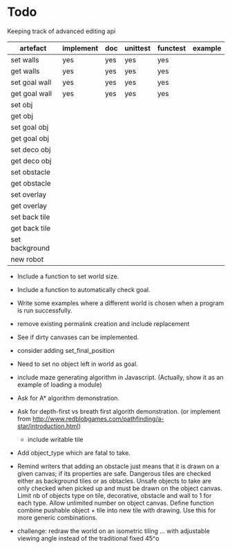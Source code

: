 # Todo

Keeping track of advanced editing api

|    artefact    | implement | doc | unittest | functest | example |
|----------------|-----------|-----|----------|----------|---------|
| set walls      | yes       | yes | yes      | yes      |         |
| get walls      | yes       | yes | yes      | yes      |         |
| set goal wall  | yes       | yes | yes      | yes      |         |
| get goal wall  | yes       | yes | yes      | yes      |         |
| set obj        |           |     |          |          |         |
| get obj        |           |     |          |          |         |
| set goal obj   |           |     |          |          |         |
| get goal obj   |           |     |          |          |         |
| set deco obj   |           |     |          |          |         |
| get deco obj   |           |     |          |          |         |
| set obstacle   |           |     |          |          |         |
| get obstacle   |           |     |          |          |         |
| set overlay    |           |     |          |          |         |
| get overlay    |           |     |          |          |         |
| set back tile  |           |     |          |          |         |
| get back tile  |           |     |          |          |         |
| set background |           |     |          |          |         |
| new robot      |           |     |          |          |         |


  * Include a function to set world size.
  * Include a function to automatically check goal.
  * Write some examples where a different world is chosen when a program is run successfully.

  * remove existing permalink creation and include replacement
  * See if dirty canvases can be implemented.
  * consider adding set_final_position
  * Need to set no object left in world as goal.
  * include maze generating algorithm in Javascript.  (Actually, show it as an example of loading a module)
  * Ask for A* algorithm demonstration.
  * Ask for depth-first vs breath first algorith demonstration.  (or implement from http://www.redblobgames.com/pathfinding/a-star/introduction.html)
      - include writable tile 
  * Add object_type which are fatal to take.
  * Remind writers that adding an obstacle just means that it is drawn on a given canvas; if its properties are safe. Dangerous tiles are checked either as background tiles or as obtacles.  Unsafe objects to take are only checked when picked up and must be drawn on the object canvas.  Limit nb of objects type on tile, decorative, obstacle and wall to 1 for each type. Allow unlimited number on object canvas.  Define function combine pushable object + tile into new tile with drawing.  Use this for more generic combinations.
  * challenge: redraw the world on an isometric tiling ... with adjustable viewing angle instead of the traditional fixed 45^o 
